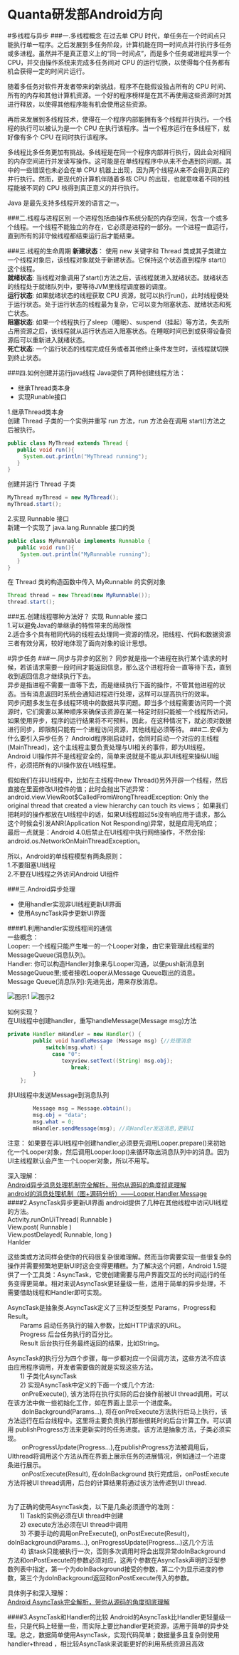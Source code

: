 # Quanta研发部Android方向
#多线程与异步
###一.多线程概念
在过去单 CPU 时代，单任务在一个时间点只能执行单一程序。之后发展到多任务阶段，计算机能在同一时间点并行执行多任务或多进程。虽然并不是真正意义上的“同一时间点”，而是多个任务或进程共享一个 CPU，并交由操作系统来完成多任务间对 CPU 的运行切换，以使得每个任务都有机会获得一定的时间片运行。

随着多任务对软件开发者带来的新挑战，程序不在能假设独占所有的 CPU 时间、所有的内存和其他计算机资源。一个好的程序榜样是在其不再使用这些资源时对其进行释放，以使得其他程序能有机会使用这些资源。

再后来发展到多线程技术，使得在一个程序内部能拥有多个线程并行执行。一个线程的执行可以被认为是一个 CPU 在执行该程序。当一个程序运行在多线程下，就好像有多个 CPU 在同时执行该程序。

多线程比多任务更加有挑战。多线程是在同一个程序内部并行执行，因此会对相同的内存空间进行并发读写操作。这可能是在单线程程序中从来不会遇到的问题。其中的一些错误也未必会在单 CPU 机器上出现，因为两个线程从来不会得到真正的并行执行。然而，更现代的计算机伴随着多核 CPU 的出现，也就意味着不同的线程能被不同的 CPU 核得到真正意义的并行执行。

Java 是最先支持多线程开发的语言之一。

###二.线程与进程区别
一个进程包括由操作系统分配的内存空间，包含一个或多个线程。一个线程不能独立的存在，它必须是进程的一部分。一个进程一直运行，直到所有的非守候线程都结束运行后才能结束。

###三.线程的生命周期
**新建状态**：
使用 new 关键字和 Thread 类或其子类建立一个线程对象后，该线程对象就处于新建状态。它保持这个状态直到程序 start() 这个线程。   
**就绪状态**:
当线程对象调用了start()方法之后，该线程就进入就绪状态。就绪状态的线程处于就绪队列中，要等待JVM里线程调度器的调度。   
**运行状态**:
如果就绪状态的线程获取 CPU 资源，就可以执行run()，此时线程便处于运行状态。处于运行状态的线程最为复杂，它可以变为阻塞状态、就绪状态和死亡状态。   
**阻塞状态**:
如果一个线程执行了sleep（睡眠）、suspend（挂起）等方法，失去所占用资源之后，该线程就从运行状态进入阻塞状态。在睡眠时间已到或获得设备资源后可以重新进入就绪状态。   
**死亡状态**:
一个运行状态的线程完成任务或者其他终止条件发生时，该线程就切换到终止状态。   

###四.如何创建并运行java线程
Java提供了两种创建线程方法：
 - 继承Thread类本身
 - 实现Runable接口

1.继承Thread类本身  
 创建 Thread 子类的一个实例并重写 run 方法，run 方法会在调用 start()方法之后被执行。
```java
public class MyThread extends Thread {
   public void run(){
     System.out.println("MyThread running");
   }
}
```
 创建并运行 Thread 子类
```java
MyThread myThread = new MyThread();
myThread.start();
```
2.实现 Runnable 接口  
 新建一个实现了 java.lang.Runnable 接口的类
```java
public class MyRunnable implements Runnable {
   public void run(){
    System.out.println("MyRunnable running");
   }
}
```
 在 Thread 类的构造函数中传入 MyRunnable 的实例对象
```java
Thread thread = new Thread(new MyRunnable());
thread.start();
```
###五.创建线程哪种方法好？
实现 Runnable 接口   
1.可以避免Java的单继承的特性带来的局限性  
2.适合多个具有相同代码的线程去处理同一资源的情况，把线程、代码和数据资源三者有效分离，较好地体现了面向对象的设计思想。

#异步任务
###一.同步与异步的区别？
同步就是指一个进程在执行某个请求的时候，若该请求需要一段时间才能返回信息，那么这个进程将会一直等待下去，直到收到返回信息才继续执行下去。  
异步是指进程不需要一直等下去，而是继续执行下面的操作，不管其他进程的状态。当有消息返回时系统会通知进程进行处理，这样可以提高执行的效率。  
同步问题多发生在多线程环境中的数据共享问题。即当多个线程需要访问同一个资源时，它们需要以某种顺序来确保该资源在某一特定时刻只能被一个线程所访问，如果使用异步，程序的运行结果将不可预料。因此，在这种情况下，就必须对数据进行同步，即限制只能有一个进程访问资源，其他线程必须等待。
###二.安卓为什么要引入异步任务？
Android程序刚启动时，会同时启动一个对应的主线程(MainThread)，这个主线程主要负责处理与UI相关的事件，即为UI线程。Android UI操作并不是线程安全的，简单来说就是不能从非UI线程来操纵UI组件，必须把所有的UI操作放在UI线程里。

假如我们在非UI线程中，比如在主线程中new Thread()另外开辟一个线程，然后直接在里面修改UI控件的值；此时会抛出下述异常： android.view.ViewRoot$CalledFromWrongThreadException: Only the original thread that created a view hierarchy can touch its views；   如果我们把耗时的操作都放在UI线程中的话，如果UI线程超过5s没有响应用于请求，那么 这个时候会引发ANR(Application Not Responding)异常，就是应用无响应；  
最后一点就是：Android 4.0后禁止在UI线程中执行网络操作，不然会报: android.os.NetworkOnMainThreadException。   

所以，Android的单线程模型有两条原则：    
1.不要阻塞UI线程     
2.不要在UI线程之外访问Android UI组件   

###三.Android异步处理
 - 使用handler实现非UI线程更新UI界面
 - 使用AsyncTask异步更新UI界面      

####1.利用handler实现线程间的通信   
一些概念：  
Looper: 一个线程只能产生唯一的一个Looper对象，由它来管理此线程里的MessageQueue(消息队列)。   
Handler: 你可以构造Handler对象来与Looper沟通，以便push新消息到MessageQueue里;或者接收Looper从Message Queue取出的消息。  
Message Queue(消息队列):先进先出，用来存放消息。   

![图示1](https://github.com/ALLENnan/Quanta-training/blob/master/handler1.png)
![图示2](https://github.com/ALLENnan/Quanta-training/blob/master/handler2.png)  

如何实现？  
在UI线程中创建handler，重写handleMessage(Message msg)方法  
```java
private Handler mHandler = new Handler() {  
        public void handleMessage (Message msg) {//处理消息  
            switch(msg.what) {  
              case "0":
                 texyview.setText((String) msg.obj);
                    break;
        }  
    };  
```
非UI线程中发送Message到消息队列
```java
        Message msg = Message.obtain();
        msg.obj = "data";
        msg.what = 0;
        mHandler.sendMessage(msg); //向Handler发送消息,更新UI
```

注意：
如果要在非UI线程中创建handler,必须要先调用Looper.prepare()来初始化一个Looper对象，然后调用Looper.loop()来循环取出消息队列中的消息。因为UI主线程默认会产生一个Looper对象，所以不用写。

深入理解：  
[Android异步消息处理机制完全解析，带你从源码的角度彻底理解](http://blog.csdn.net/guolin_blog/article/details/9991569)   
[android的消息处理机制（图+源码分析）——Looper,Handler,Message](http://www.cnblogs.com/codingmyworld/archive/2011/09/12/2174255.html)   
####2.AsyncTask异步更新UI界面
android提供了几种在其他线程中访问UI线程的方法。   
Activity.runOnUiThread( Runnable )    
View.post( Runnable )    
View.postDelayed( Runnable, long )    
Hanlder

这些类或方法同样会使你的代码很复杂很难理解。然而当你需要实现一些很复杂的操作并需要频繁地更新UI时这会变得更糟糕。为了解决这个问题，Android 1.5提供了一个工具类：AsyncTask，它使创建需要与用户界面交互的长时间运行的任务变得更简单。相对来说AsyncTask更轻量级一些，适用于简单的异步处理，不需要借助线程和Handler即可实现。   

AsyncTask是抽象类.AsyncTask定义了三种泛型类型 Params，Progress和Result。    
　　Params 启动任务执行的输入参数，比如HTTP请求的URL。    
　　Progress 后台任务执行的百分比。    
　　Result 后台执行任务最终返回的结果，比如String。    

AsyncTask的执行分为四个步骤，每一步都对应一个回调方法，这些方法不应该由应用程序调用，开发者需要做的就是实现这些方法。   
　　1) 子类化AsyncTask   
　　2) 实现AsyncTask中定义的下面一个或几个方法:  
　　  onPreExecute(), 该方法将在执行实际的后台操作前被UI thread调用。可以在该方法中做一些初始化工作，如在界面上显示一个进度条。      
　　  doInBackground(Params...), 将在onPreExecute方法执行后马上执行，该方法运行在后台线程中。这里将主要负责执行那些很耗时的后台计算工作。可以调用 publishProgress方法来更新实时的任务进度。该方法是抽象方法，子类必须实现。      
　　  onProgressUpdate(Progress...),在publishProgress方法被调用后，UIthread将调用这个方法从而在界面上展示任务的进展情况，例如通过一个进度条进行展示。       
　　  onPostExecute(Result), 在doInBackground 执行完成后，onPostExecute 方法将被UI thread调用，后台的计算结果将通过该方法传递到UI thread.   　  　 

　　  
为了正确的使用AsyncTask类，以下是几条必须遵守的准则：   
　　1) Task的实例必须在UI thread中创建   
　　2) execute方法必须在UI thread中调用   
　　3) 不要手动的调用onPreExecute(), onPostExecute(Result)，doInBackground(Params...), onProgressUpdate(Progress...)这几个方法           
　　4) 该task只能被执行一次，否则多次调用时将会出现异常doInBackground方法和onPostExecute的参数必须对应，这两个参数在AsyncTask声明的泛型参数列表中指定，第一个为doInBackground接受的参数，第二个为显示进度的参数，第三个为doInBackground返回和onPostExecute传入的参数。     

具体例子和深入理解：  
[ Android AsyncTask完全解析，带你从源码的角度彻底理解](http://blog.csdn.net/guolin_blog/article/details/11711405)  

####3.AsyncTask和Handler的比较
Android的AsyncTask比Handler更轻量级一些，只是代码上轻量一些，而实际上要比handler更耗资源，适用于简单的异步处理。总之，数据简单使用AsyncTask，实现代码简单；数据量多且复杂则使用handler+thread ，相比较AsyncTask来说能更好的利用系统资源且高效
